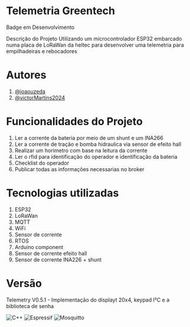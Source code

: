 # **Telemetria Greentech**
Badge em Desenvolvimento



Descrição do Projeto
Utilizando um microcontrolador ESP32 embarcado numa placa de LoRaWan da heltec para desenvolver uma telemetria para empilhadeiras e rebocadores 


# Autores
1. [@joaouzeda](https://github.com/joaouzeda)
2. [@victorMartins2024](https://github.com/victorMartins2024)

# Funcionalidades do Projeto
1. Ler a corrente da bateria por meio de um shunt e um INA266
2. Ler a corrente de tração e bomba hidraulica via sensor de efeito hall
3. Realizar um horimetro com base na leitura da corrente
4. Ler o rfid para identificação do operador e identificação da bateria
5. Checklist do operador
6. Publicar todas as informações necessarias no broker

# Tecnologias utilizadas
1. ESP32 
2. LoRaWan
3. MQTT
4. WiFi
5. Sensor de corrente
6. RTOS
7. Arduino component
8. Sensor de corrente efeito hall
9. Sensor de corrente INA226 + shunt

# Versão
Telemetry V0.5.1 - Implementação do displayt 20x4, keypad I²C e a biblioteca de senha 


![C++](https://img.shields.io/badge/c++-%2300599C.svg?style=for-the-badge&logo=c%2B%2B&logoColor=white)
![Espressif](https://img.shields.io/badge/espressif-E7352C.svg?style=for-the-badge&logo=espressif&logoColor=white)
![Mosquitto](https://img.shields.io/badge/mosquitto-%233C5280.svg?style=for-the-badge&logo=eclipsemosquitto&logoColor=white)
